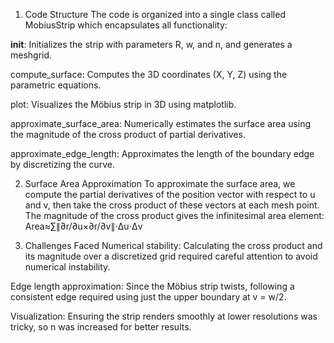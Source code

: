1. Code Structure
The code is organized into a single class called MobiusStrip which encapsulates all functionality:

__init__: Initializes the strip with parameters R, w, and n, and generates a meshgrid.

compute_surface: Computes the 3D coordinates (X, Y, Z) using the parametric equations.

plot: Visualizes the Möbius strip in 3D using matplotlib.

approximate_surface_area: Numerically estimates the surface area using the magnitude of the cross product of partial derivatives.

approximate_edge_length: Approximates the length of the boundary edge by discretizing the curve.

2. Surface Area Approximation
To approximate the surface area, we compute the partial derivatives of the position vector with respect to u and v, then take the cross product of these vectors at each mesh point. The magnitude of the cross product gives the infinitesimal area element:
Area≈∑∥∂r/∂u×∂r/∂v∥⋅Δu⋅Δv


4. Challenges Faced
Numerical stability: Calculating the cross product and its magnitude over a discretized grid required careful attention to avoid numerical instability.

Edge length approximation: Since the Möbius strip twists, following a consistent edge required using just the upper boundary at v = w/2.

Visualization: Ensuring the strip renders smoothly at lower resolutions was tricky, so n was increased for better results.
